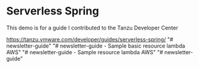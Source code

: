 # Serverless Spring

This demo is for a guide I contributed to the Tanzu Developer Center

https://tanzu.vmware.com/developer/guides/serverless-spring/
"# newsletter-guide" 
"# newsletter-guide - Sample basic resource lambda AWS" 
"# newsletter-guide - Sample resource lambda AWS" 
"# newsletter-guide" 
